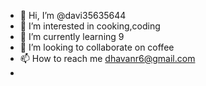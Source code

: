 - 👋 Hi, I’m @davi35635644
- 👀 I’m interested in cooking,coding
- 🌱 I’m currently learning 9
- 💞️ I’m looking to collaborate on coffee
- 📫 How to reach me dhavanr6@gmail.com
- 

<!---
davi35635644/davi35635644 is a ✨ special ✨ repository because its `README.md` (this file) appears on your GitHub profile.
You can click the Preview link to take a look at your changes.
--->
